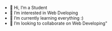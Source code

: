 - 👋 Hi, I’m a Student
- 👀 I’m interested in Web Dveloping
- 🌱 I’m currently learning everything :)
- 💞️ I’m looking to collaborate on Web Developing"

<!---
oneykhan/oneykhan is a ✨ special ✨ repository because its `README.md` (this file) appears on your GitHub profile.
You can click the Preview link to take a look at your changes.
--->
